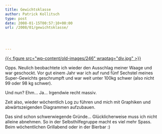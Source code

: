 ```yaml
---
title: Gewichtsklasse
author: Patrick Kollitsch
type: post
date: 2008-01-15T00:57:10+00:00
url: /2008/01/gewichtsklasse/




---
```

[{{< figure src="wp-content/old-images/246" wraptag="div.jpg" >}}][1]

Opps. Neulich beobachtete ich wieder den Ausschlag meiner Waage und war geschockt. Vor gut einem Jahr war ich auf rund fünf Sechstel meines Super-Gewichts geschrumpft und war weit unter 100kg schwer (also nicht 99 oder 98 kg schwer).

Und nun? Ehm... Ja... Irgendwie recht massiv.

Zeit also, wieder wöchentlich Log zu führen und mich mit Graphiken und abwärtszeigenden Diagrammen aufzubauen. 

Das sind schon schwerwiegende Gründe... Glücklicherweise muss ich nicht alleine abnehmen. So in der Selbsthilfegruppe macht es viel mehr Spass. Beim wöchentlichen Grillabend oder in der Bierbar :)

 [1]: http://www.comics.com//comics/drabble/archive/drabble-20080114.html
